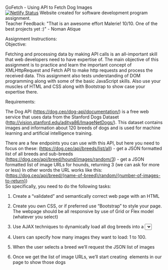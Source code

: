 GoFetch - Using API to Fetch Dog Images
<br />
[![Netlify Status](https://api.netlify.com/api/v1/badges/ddf27d64-4f7a-4cb4-8687-3c772514a576/deploy-status)](https://app.netlify.com/sites/gofetch11/deploys)
Website created for software development program assignment.
<br /> Teacher Feedback: "That is an awesome effort Malerie! 10/10. One of the best projects yet :)" - Noman Atique
<br />

Assignment Instructions:<br />
Objective:

Fetching and processing data by making API calls is an all-important skill that web developers need to have expertise of. The main objective of this assignment is to practice and learn the important concept of XMLHttpRequest and Fetch API to make http requests and process the received data. This assignment also tests understanding of DOM programming along with some of the basic JavaScript skills. Also use your muscles of HTML and CSS along with Bootstrap to show case your expertise there.

Requirements:<br />

The Dog API (https://dog.ceo/dog-api/documentation/) is a free web service that uses data from the Stanford Dogs Dataset (http://vision.stanford.edu/aditya86/ImageNetDogs/). This dataset contains images and information about 120 breeds of dogs and is used for machine learning and artificial intelligence training.

There are a few endpoints you can use with this API, but here you need to focus on these: (https://dog.ceo/api/breeds/list/all) - get a JSON formatted list of all breeds and sub-breeds (https://dog.ceo/api/breed/hound/images/random/3) - get a JSON formatted list of image URLs for hounds, returning 3 (we can ask for more or less) In other words the URL works like this: (https://dog.ceo/api/breed/{name-of-breed}/random/{number-of-images-to-return})
<br />
So specifically, you need to do the following tasks:

1. Create a “validated” and semantically correct web page with an HTML <form>

2. Create you own CSS, or if preferred use “Bootstrap” to style your page. The webpage should be all responsive by use of Grid or Flex model (whatever you select)

3. Use AJAX techniques to dynamically load all dog breeds into a <select> in the form. Again, its your choice to use either XMLHttpRequest or Fetch API.

4. Users can specify how many images they want to load: 1 to 100.

5. When the user selects a breed we’ll request the JSON list of images

6. Once we get the list of image URLs, we’ll start creating <img> elements in our page to show those dogs
